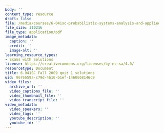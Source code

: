 ```yaml
---
body: ''
content_type: resource
draft: false
file: /media/courses/6-041sc-probabilistic-systems-analysis-and-applied-probability-fall-2013/mit6_041scf09_qu01_sol_v2.pdf
file_size: 110216
file_type: application/pdf
image_metadata:
  caption: ''
  credit: ''
  image-alt: ''
learning_resource_types:
- Exams with Solutions
license: https://creativecommons.org/licenses/by-nc-sa/4.0/
resourcetype: Document
title: 6.041SC Fall 2009 quiz 1 solutions
uid: 9676659a-c79d-4b10-b1ef-1460668146c9
video_files:
  archive_url: ''
  video_captions_file: ''
  video_thumbnail_file: ''
  video_transcript_file: ''
video_metadata:
  video_speakers: ''
  video_tags: ''
  youtube_description: ''
  youtube_id: ''
---
```

